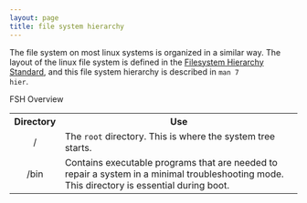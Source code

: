 ```yaml
---
layout: page
title: file system hierarchy
---
```


The file system on most linux systems is organized in a similar way. The layout of the linux file system is defined in the [Filesystem Hierarchy Standard](http://www.pathname.com/fhs/), and this file system hierarchy is described in <code>man 7 hier</code>.<br>

FSH Overview
<table>
  <tr>
    <th>Directory</th>
    <th>Use</th>
  </tr>
  <tr>
    <td align="center">/</td>
    <td>The <code>root</code> directory. This is where the system tree starts.</td>
  </tr>
  <tr>
    <td align="center">/bin</td>
    <td>Contains executable programs that are needed to repair a system in a minimal troubleshooting mode. This directory is essential during boot.</td>
  </tr>
</table>
